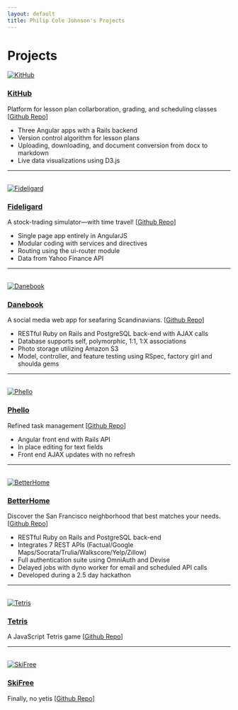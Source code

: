 ```yaml
---
layout: default
title: Philip Cole Johnson's Projects
---
```


<div class="projects" id="projects">
  <h1 class="pageTitle">Projects</h1>

  <div>
    <div>
      <a href="http://thekithub.herokuapp.com/"><img src="{{ '/assets/img/kithub.gif' | prepend: site.baseurl }}" alt="KitHub"></a>
    </div>
    <div >
      <a href="http://thekithub.herokuapp.com/"><h3>KitHub</h3></a>
      <p>Platform for lesson plan collarboration, grading, and scheduling classes [<a href="https://github.com/philipcolejohnson/kithub">Github Repo</a>]</p>
      <ul>
        <li>Three Angular apps with a Rails backend</li>
        <li>Version control algorithm for lesson plans</li>
        <li>Uploading, downloading, and document conversion from docx to markdown</li>
        <li>Live data visualizations using D3.js</li>
      </ul>
    </div>
  </div>

  <hr><br>

  <div>
    <div>
      <a href="/fideligard_spa"><img src="{{ '/assets/img/fideligard.jpg' | prepend: site.baseurl }}" alt="Fideligard"></a>
    </div>
    <div >
      <a href="/fideligard_spa"><h3>Fideligard</h3></a>
      <p>A stock-trading simulator—with time travel! [<a href="https://github.com/philipcolejohnson/fideligard_spa">Github Repo</a>]</p>
      <ul>
        <li>Single page app entirely in AngularJS</li>
        <li>Modular coding with services and directives</li>
        <li>Routing using the ui-router module</li>
        <li>Data from Yahoo Finance API</li>
      </ul>
    </div>
  </div>

  <hr><br>

  <div>
    <div>
      <a href="https://nameless-falls-74566.herokuapp.com/"><img src="{{ '/assets/img/danebook.jpg' | prepend: site.baseurl }}" alt="Danebook"></a>
    </div>
    <div >
      <a href="https://nameless-falls-74566.herokuapp.com/"><h3>Danebook</h3></a>
      <p>A social media web app for seafaring Scandinavians. [<a href="https://github.com/philipcolejohnson/project_danebook">Github Repo</a>]</p>
      <ul>
        <li>RESTful Ruby on Rails and PostgreSQL back-end with AJAX calls</li>
        <li>Database supports self, polymorphic, 1:1, 1:X associations</li>
        <li>Photo storage utilizing Amazon S3</li>
        <li>Model, controller, and feature testing using RSpec, factory girl and shoulda gems</li>
      </ul>
    </div>
  </div>

  <hr><br>

  <div>
    <div>
      <a href="http://phello.herokuapp.com"><img src="{{ '/assets/img/phello.png' | prepend: site.baseurl }}" alt="Phello"></a>
    </div>
    <div >
      <a href="http://phello.herokuapp.com"><h3>Phello</h3></a>
      <p>Refined task management [<a href="https://github.com/philipcolejohnson/phello">Github Repo</a>]</p>
      <ul>
        <li>Angular front end with Rails API</li>
        <li>In place editing for text fields</li>
        <li>Front end AJAX updates with no refresh</li>
      </ul>
    </div>
  </div>

  <hr><br>

  <div>
    <div>
      <a href="https://boiling-eyrie-10872.herokuapp.com/"><img src="{{ '/assets/img/betterhome.jpg' | prepend: site.baseurl }}" alt="BetterHome"></a>
    </div>
    <div >
      <a href="https://boiling-eyrie-10872.herokuapp.com/"><h3>BetterHome</h3></a>
      <p>Discover the San Francisco neighborhood that best matches your needs. [<a href="https://github.com/philipcolejohnson/better_home">Github Repo</a>]</p>
      <ul>
        <li>RESTful Ruby on Rails and PostgreSQL back-end</li>
        <li>Integrates 7 REST APIs (Factual/Google Maps/Socrata/Trulia/Walkscore/Yelp/Zillow)</li>
        <li>Full authentication suite using OmniAuth and Devise</li>
        <li>Delayed jobs with dyno worker for email and scheduled API calls</li>
        <li>Developed during a 2.5 day hackathon</li>
      </ul>
    </div>
  </div>

  <hr><br>

  <div>
    <div>
      <a href="/tetris"><img src="{{ '/assets/img/tetris.png' | prepend: site.baseurl }}" alt="Tetris"></a>
    </div>
    <div >
      <a href="/tetris"><h3>Tetris</h3></a>
      <p>A JavaScript Tetris game [<a href="https://github.com/philipcolejohnson/project_tetris_js">Github Repo</a>]</p>
    </div>
  </div>

  <hr><br>

  <div>
    <div>
      <a href="http://philipj.me/project_game_center_browser/ski.html"><img src="{{ '/assets/img/skifree.png' | prepend: site.baseurl }}" alt="SkiFree"></a>
    </div>
    <div >
      <a href="http://philipj.me/project_game_center_browser/ski.html"><h3>SkiFree</h3></a>
      <p>Finally, no yetis [<a href="https://github.com/philipcolejohnson/project_game_center_browser">Github Repo</a>]</p>
    </div>
  </div>
  
</div>

